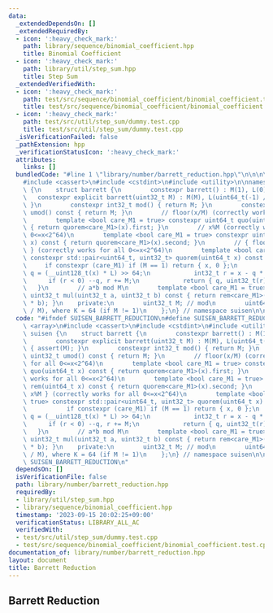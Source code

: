 ```yaml
---
data:
  _extendedDependsOn: []
  _extendedRequiredBy:
  - icon: ':heavy_check_mark:'
    path: library/sequence/binomial_coefficient.hpp
    title: Binomial Coefficient
  - icon: ':heavy_check_mark:'
    path: library/util/step_sum.hpp
    title: Step Sum
  _extendedVerifiedWith:
  - icon: ':heavy_check_mark:'
    path: test/src/sequence/binomial_coefficient/binomial_coefficient.test.cpp
    title: test/src/sequence/binomial_coefficient/binomial_coefficient.test.cpp
  - icon: ':heavy_check_mark:'
    path: test/src/util/step_sum/dummy.test.cpp
    title: test/src/util/step_sum/dummy.test.cpp
  _isVerificationFailed: false
  _pathExtension: hpp
  _verificationStatusIcon: ':heavy_check_mark:'
  attributes:
    links: []
  bundledCode: "#line 1 \"library/number/barrett_reduction.hpp\"\n\n\n\n#include <array>\n\
    #include <cassert>\n#include <cstdint>\n#include <utility>\n\nnamespace suisen\
    \ {\n    struct barrett {\n        constexpr barrett() : M(1), L(0) {}\n     \
    \   constexpr explicit barrett(uint32_t M) : M(M), L(uint64_t(-1) / M + 1) { assert(M);\
    \ }\n        constexpr int32_t mod() { return M; }\n        constexpr uint32_t\
    \ umod() const { return M; }\n        // floor(x/M) (correctly works for all 0<=x<2^64)\n\
    \        template <bool care_M1 = true> constexpr uint64_t quo(uint64_t x) const\
    \ { return quorem<care_M1>(x).first; }\n        // x%M (correctly works for all\
    \ 0<=x<2^64)\n        template <bool care_M1 = true> constexpr uint32_t rem(uint64_t\
    \ x) const { return quorem<care_M1>(x).second; }\n        // { floor(x/M), x%M\
    \ } (correctly works for all 0<=x<2^64)\n        template <bool care_M1 = true>\
    \ constexpr std::pair<uint64_t, uint32_t> quorem(uint64_t x) const {\n       \
    \     if constexpr (care_M1) if (M == 1) return { x, 0 };\n            uint64_t\
    \ q = (__uint128_t(x) * L) >> 64;\n            int32_t r = x - q * M;\n      \
    \      if (r < 0) --q, r += M;\n            return { q, uint32_t(r) };\n     \
    \   }\n        // a*b mod M\n        template <bool care_M1 = true> constexpr\
    \ uint32_t mul(uint32_t a, uint32_t b) const { return rem<care_M1>(uint64_t(a)\
    \ * b); }\n    private:\n        uint32_t M; // mod\n        uint64_t L; // ceil(2^K\
    \ / M), where K = 64 (if M != 1)\n    };\n} // namespace suisen\n\n\n\n"
  code: "#ifndef SUISEN_BARRETT_REDUCTION\n#define SUISEN_BARRETT_REDUCTION\n\n#include\
    \ <array>\n#include <cassert>\n#include <cstdint>\n#include <utility>\n\nnamespace\
    \ suisen {\n    struct barrett {\n        constexpr barrett() : M(1), L(0) {}\n\
    \        constexpr explicit barrett(uint32_t M) : M(M), L(uint64_t(-1) / M + 1)\
    \ { assert(M); }\n        constexpr int32_t mod() { return M; }\n        constexpr\
    \ uint32_t umod() const { return M; }\n        // floor(x/M) (correctly works\
    \ for all 0<=x<2^64)\n        template <bool care_M1 = true> constexpr uint64_t\
    \ quo(uint64_t x) const { return quorem<care_M1>(x).first; }\n        // x%M (correctly\
    \ works for all 0<=x<2^64)\n        template <bool care_M1 = true> constexpr uint32_t\
    \ rem(uint64_t x) const { return quorem<care_M1>(x).second; }\n        // { floor(x/M),\
    \ x%M } (correctly works for all 0<=x<2^64)\n        template <bool care_M1 =\
    \ true> constexpr std::pair<uint64_t, uint32_t> quorem(uint64_t x) const {\n \
    \           if constexpr (care_M1) if (M == 1) return { x, 0 };\n            uint64_t\
    \ q = (__uint128_t(x) * L) >> 64;\n            int32_t r = x - q * M;\n      \
    \      if (r < 0) --q, r += M;\n            return { q, uint32_t(r) };\n     \
    \   }\n        // a*b mod M\n        template <bool care_M1 = true> constexpr\
    \ uint32_t mul(uint32_t a, uint32_t b) const { return rem<care_M1>(uint64_t(a)\
    \ * b); }\n    private:\n        uint32_t M; // mod\n        uint64_t L; // ceil(2^K\
    \ / M), where K = 64 (if M != 1)\n    };\n} // namespace suisen\n\n\n#endif //\
    \ SUISEN_BARRETT_REDUCTION\n"
  dependsOn: []
  isVerificationFile: false
  path: library/number/barrett_reduction.hpp
  requiredBy:
  - library/util/step_sum.hpp
  - library/sequence/binomial_coefficient.hpp
  timestamp: '2023-09-15 20:02:25+09:00'
  verificationStatus: LIBRARY_ALL_AC
  verifiedWith:
  - test/src/util/step_sum/dummy.test.cpp
  - test/src/sequence/binomial_coefficient/binomial_coefficient.test.cpp
documentation_of: library/number/barrett_reduction.hpp
layout: document
title: Barrett Reduction
---
```

## Barrett Reduction
